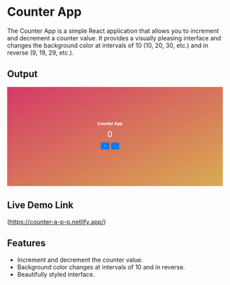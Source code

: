 # Counter App

The Counter App is a simple React application that allows you to increment and decrement a counter value. It provides a visually pleasing interface and changes the background color at intervals of 10 (10, 20, 30, etc.) and in reverse (9, 19, 29, etc.).

## Output

![](./img/count.PNG)

## Live Demo Link
(https://counter-a-p-p.netlify.app/)

## Features

- Increment and decrement the counter value.
- Background color changes at intervals of 10 and in reverse.
- Beautifully styled interface.



